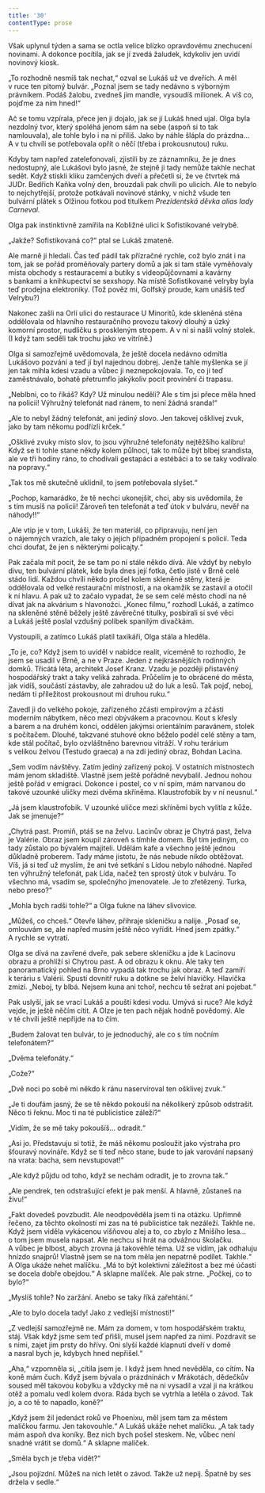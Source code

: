 ```yaml
---
title: '30'
contentType: prose
---
```


Však uplynul týden a sama se octla velice blízko opravdovému znechucení novinami. A dokonce pocítila, jak se jí zvedá žaludek, kdykoliv jen uvidí novinový kiosk.

„To rozhodně nesmíš tak nechat,“ ozval se Lukáš už ve dveřích. A měl v ruce ten pitomý bulvár. „Poznal jsem se tady nedávno s výborným právníkem. Podáš žalobu, zvedneš jim mandle, vysoudíš milionek. A víš co, pojďme za ním hned!“

Ač se tomu vzpírala, přece jen ji dojalo, jak se jí Lukáš hned ujal. Olga byla nezdolný tvor, který spoléhá jenom sám na sebe (aspoň si to tak namlouvala), ale tohle bylo i na ni příliš. Jako by náhle šlápla do prázdna… A v tu chvíli se potřebovala opřít o něčí (třeba i prokousnutou) ruku.

Kdyby tam napřed zatelefonovali, zjistili by ze záznamníku, že je dnes nedostupný, ale Lukášovi bylo jasné, že stejně ji tady nemůže takhle nechat sedět. Když stiskli kliku zamčených dveří a přečetli si, že ve čtvrtek má JUDr. Bedřich Kaňka volný den, brouzdali pak chvíli po ulicích. Ale to nebylo to nejchytřejší, protože potkávali novinové stánky, v nichž všude ten bulvární plátek s Olžinou fotkou pod titulkem _Prezidentská děvka alias lady Carneval._

Olga pak instinktivně zamířila na Kobližné ulici k Sofistikované velrybě.

„Jakže? Sofistikovaná co?“ ptal se Lukáš zmateně.

Ale marně ji hledali. Čas teď pádil tak přízračné rychle, což bylo znát i na tom, jak se pořád proměňovaly partery domů a jak si tam stále vyměňovaly místa obchody s restauracemi a butiky s videopůjčovnami a kavárny s bankami a knihkupectví se sexshopy. Na místě Sofistikované velryby byla teď prodejna elektroniky. (Tož pověz mi, Golfský proude, kam unášíš teď Velrybu?)

Nakonec zašli na Orlí ulici do restaurace U Minoritů, kde skleněná stěna oddělovala od hlavního restauračního provozu takový dlouhý a úzký komorní prostor, nudličku s proskleným stropem. A v ní si našli volný stolek. (I když tam seděli tak trochu jako ve vitríně.)

Olga si samozřejmě uvědomovala, že ještě docela nedávno odmítla Lukášovo pozvání a teď jí byl najednou dobrej. Jenže tahle myšlenka se jí jen tak mihla kdesi vzadu a vůbec ji neznepokojovala. To, co ji teď zaměstnávalo, bohatě přetrumflo jakýkoliv pocit provinění či trapasu.

„Neblbni, co to říkáš? Kdy? Už minulou neděli? Ale s tím jsi přece měla hned na policii! Výhružný telefonát nad ránem, to není žádná sranda!“

„Ale to nebyl žádný telefonát, ani jediný slovo. Jen takovej ošklivej zvuk, jako by tam někomu podřízli krček.“

„Ošklivé zvuky místo slov, to jsou výhružné telefonáty nejtěžšího kalibru! Když se ti tohle stane někdy kolem půlnoci, tak to může být blbej srandista, ale ve tři hodiny ráno, to chodívali gestapáci a estébáci a to se taky vodívalo na popravy.“

„Tak tos mě skutečně uklidnil, to jsem potřebovala slyšet.“

„Pochop, kamarádko, že tě nechci ukonejšit, chci, aby sis uvědomila, že s tím musíš na policii! Zároveň ten telefonát a teď útok v bulváru, nevěř na náhody!!“

„Ale vtip je v tom, Lukáši, že ten materiál, co připravuju, není jen o nájemných vrazích, ale taky o jejich případném propojení s policií. Teda chci doufat, že jen s některými policajty.“

Pak začala mít pocit, že se tam po ní stále někdo dívá. Ale vždyť by nebylo divu, ten bulvární plátek, kde byla dnes její fotka, četlo jistě v Brně celé stádo lidí. Každou chvíli někdo prošel kolem skleněné stěny, která je oddělovala od velké restaurační místnosti, a na okamžik se zastavil a otočil k ní hlavu. A pak už to začalo vypadat, že se sem celé město chodí na ně dívat jak na akvárium s hlavonožci. „Konec filmu,“ rozhodl Lukáš, a zatímco na skleněné stěně běžely ještě závěrečné titulky, posbírali si své věci a Lukáš ještě poslal vzdušný polibek spanilým divačkám.

Vystoupili, a zatímco Lukáš platil taxikáři, Olga stála a hleděla.

„To je, co? Když jsem to uviděl v nabídce realit, víceméně to rozhodlo, že jsem se usadil v Brně, a ne v Praze. Jeden z nejkrásnějších rodinných domků. Třicátá léta, architekt Josef Kranz. Vzadu je později přistavěný hospodářský trakt a taky veliká zahrada. Průčelím je to obrácené do města, jak vidíš, součástí zástavby, ale zahradou už do luk a lesů. Tak pojď, neboj, nedám ti příležitost prokousnout mi druhou ruku.“

Zavedl ji do velkého pokoje, zařízeného zčásti empírovým a zčásti moderním nábytkem, něco mezi obývákem a pracovnou. Kout s křesly a barem a na druhém konci, oddělen jakýmsi orientálním paravánem, stolek s počítačem. Dlouhé, takzvané stuhové okno běželo podél celé stěny a tam, kde stál počítač, bylo ozvláštněno barevnou vitráží. V rohu terárium s velikou želvou (Testudo graeca) a na zdi jediný obraz, Bohdan Lacina.

„Sem vodím návštěvy. Zatím jediný zařízený pokoj. V ostatních místnostech mám jenom skladiště. Vlastně jsem ještě pořádně nevybalil. Jednou nohou ještě pořád v emigraci. Dokonce i postel, co v ní spím, mám narvanou do takové uzounké uličky mezi dvěma skříněma. Klaustrofobik by v ní neusnul.“

„Já jsem klaustrofobik. V uzounké uličce mezi skříněmi bych vylítla z kůže. Jak se jmenuje?“

„Chytrá past. Promiň, ptáš se na želvu. Lacinův obraz je Chytrá past, želva je Valérie. Obraz jsem koupil zároveň s tímhle domem. Byl tím jediným, co tady zůstalo po bývalém majiteli. Udělám kafe a všechno ještě jednou důkladně proberem. Tady máme jistotu, že nás nebude nikdo obtěžovat. Víš, já si teď už myslím, že ani tvé setkání s Lídou nebylo náhodné. Napřed ten výhružný telefonát, pak Lída, načež ten sprostý útok v bulváru. To všechno má, vsadím se, společnýho jmenovatele. Je to zřetězený. Turka, nebo preso?“

„Mohla bych radši tohle?“ a Olga ťukne na láhev slivovice.

„Můžeš, co chceš.“ Otevře láhev, přihraje skleničku a nalije. „Posaď se, omlouvám se, ale napřed musím ještě něco vyřídit. Hned jsem zpátky.“ A rychle se vytratí.

Olga se dívá na zavřené dveře, pak sebere skleničku a jde k Lacinovu obrazu a prohlíží si Chytrou past. A od obrazu k oknu. Ale taky ten panoramatický pohled na Brno vypadá tak trochu jak obraz. A teď zamíří k teráriu s Valérií. Spustí dovnitř ruku a dotkne se želví hlavičky. Hlavička zmizí. „Neboj, ty blbá. Nejsem kuna ani tchoř, nechcu tě sežrat ani pojebat.“

Pak uslyší, jak se vrací Lukáš a pouští kdesi vodu. Umývá si ruce? Ale když vejde, je ještě něčím cítit. A Olze je ten pach nějak hodně povědomý. Ale v té chvíli ještě nepřijde na to čím.

„Budem žalovat ten bulvár, to je jednoduchý, ale co s tím nočním telefonátem?“

„Dvěma telefonáty.“

„Cože?“

„Dvě noci po sobě mi někdo k ránu naservíroval ten ošklivej zvuk.“

„Je ti doufám jasný, že se tě někdo pokouší na několikerý způsob odstrašit. Něco ti řeknu. Moc ti na té publicistice záleží?“

„Vidím, že se mě taky pokoušíš… odradit.“

„Asi jo. Představuju si totiž, že máš někomu posloužit jako výstraha pro šťouravý novináře. Když se ti teď něco stane, bude to jak varování napsaný na vrata: bacha, sem nevstupovat!“

„Ale když půjdu od toho, když se nechám odradit, je to zrovna tak.“

„Ale pendrek, ten odstrašující efekt je pak menší. A hlavně, zůstaneš na živu!“

„Fakt dovedeš povzbudit. Ale neodpověděla jsem ti na otázku. Upřímně řečeno, za těchto okolností mi zas na té publicistice tak nezáleží. Takhle ne. Když jsem viděla vykácenou višňovou alej a to, co zbylo z Mnišího lesa… o tom jsem musela napsat. Ale nechcu si hrát na odvážnou školačku. A vůbec je blbost, abych zrovna já takovéhle téma. Už se vidím, jak odhaluju hnízdo snajprů! Vlastně jsem se na tom měla jen nepatrně podílet. Takhle.“ A Olga ukáže nehet malíčku. „Má to být kolektivní záležitost a bez mé účasti se docela dobře obejdou.“ A sklapne malíček. Ale pak strne. „Počkej, co to bylo?“

„Myslíš tohle? No zaržání. Anebo se taky říká zařehtání.“

„Ale to bylo docela tady! Jako z vedlejší místnosti!“

„Z vedlejší samozřejmě ne. Mám za domem, v tom hospodářském traktu, stáj. Však když jsme sem teď přišli, musel jsem napřed za nimi. Pozdravit se s nimi, zajet jim prsty do hřívy. Oni slyší každé klapnutí dveří v domě a nasral bych je, kdybych hned nepřišel.“

„Aha,“ vzpomněla si, „cítila jsem je. I když jsem hned nevěděla, co cítím. Na koně mám čuch. Když jsem bývala o prázdninách v Mrákotách, dědečkův soused měl takovou kobylku a vždycky mě na ni vysadil a vzal ji na krátkou otěž a pomalu vedl kolem dvora. Ráda bych se vytrhla a letěla o závod. Tak jo, a co tě to napadlo, koně?“

„Když jsem žil jedenáct roků ve Phoenixu, měl jsem tam za městem maličkou farmu. Jen takovouhle.“ A Lukáš ukáže nehet malíčku. „A tak tady mám aspoň dva koníky. Bez nich bych pošel steskem. Ne, vůbec není snadné vrátit se domů.“ A sklapne malíček.

„Směla bych je třeba vidět?“

„Jsou pojízdní. Můžeš na nich letět o závod. Takže už nepij. Špatně by ses držela v sedle.“
